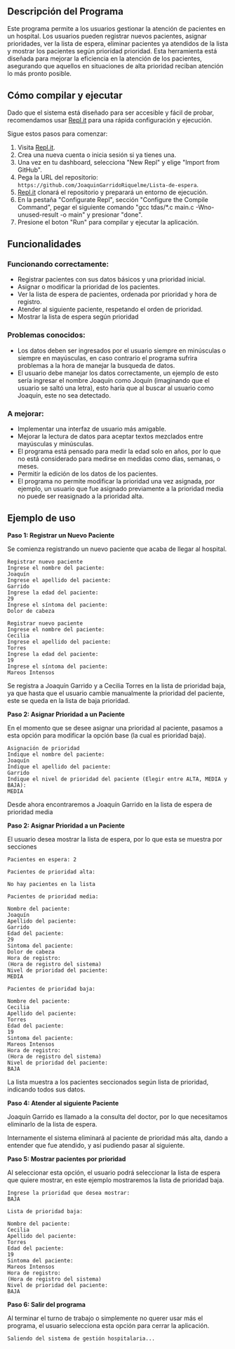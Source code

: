 
## Descripción del Programa

Este programa permite a los usuarios gestionar la atención de pacientes en un hospital. Los usuarios pueden registrar nuevos pacientes, asignar prioridades, ver la lista de espera, eliminar pacientes ya atendidos de la lista y mostrar los pacientes según prioridad prioridad. Esta herramienta está diseñada para mejorar la eficiencia en la atención de los pacientes, asegurando que aquellos en situaciones de alta prioridad reciban atención lo más pronto posible.

## Cómo compilar y ejecutar

Dado que el sistema está diseñado para ser accesible y fácil de probar, recomendamos usar [Repl.it](http://repl.it/) para una rápida configuración y ejecución. 

Sigue estos pasos para comenzar:

1. Visita [Repl.it](https://repl.it/).
2. Crea una nueva cuenta o inicia sesión si ya tienes una.
3. Una vez en tu dashboard, selecciona "New Repl" y elige "Import from GitHub".
4. Pega la URL del repositorio: `https://github.com/JoaquinGarridoRiquelme/Lista-de-espera`.
5. [Repl.it](http://repl.it/) clonará el repositorio y preparará un entorno de ejecución.
6. En la pestaña "Configurate Repl", sección "Configure the Compile Command", pegar el siguiente comando "gcc tdas/*.c main.c -Wno-unused-result -o main" y presionar "done".
7. Presione el boton "Run" para compilar y ejecutar la aplicación.

## Funcionalidades

### Funcionando correctamente:

- Registrar pacientes con sus datos básicos y una prioridad inicial.
- Asignar o modificar la prioridad de los pacientes.
- Ver la lista de espera de pacientes, ordenada por prioridad y hora de registro.
- Atender al siguiente paciente, respetando el orden de prioridad.
- Mostrar la lista de espera según prioridad

### Problemas conocidos:

- Los datos deben ser ingresados por el usuario siempre en minúsculas o siempre en mayúsculas, en caso contrario el programa sufrira problemas a la hora de manejar la busqueda de datos.
- El usuario debe manejar los datos correctamente, un ejemplo de esto sería ingresar el nombre Joaquín como Joquín (imaginando que el usuario se saltó una letra), esto haría que al buscar al usuario como Joaquín, este no sea detectado.

### A mejorar:

- Implementar una interfaz de usuario más amigable.
- Mejorar la lectura de datos para aceptar textos mezclados entre mayúsculas y minúsculas.
- El programa está pensado para medir la edad solo en años, por lo que no está considerado para medirse en medidas como dias, semanas, o meses.
- Permitir la edición de los datos de los pacientes.
- El programa no permite modificar la prioridad una vez asignada, por ejemplo, un usuario que fue asignado previamente a la prioridad media no puede ser reasignado a la prioridad alta.

## Ejemplo de uso

**Paso 1: Registrar un Nuevo Paciente**

Se comienza registrando un nuevo paciente que acaba de llegar al hospital.
````
Registrar nuevo paciente
Ingrese el nombre del paciente: 
Joaquín 
Ingrese el apellido del paciente:
Garrido
Ingrese la edad del paciente: 
29
Ingrese el síntoma del paciente: 
Dolor de cabeza
````  
````
Registrar nuevo paciente
Ingrese el nombre del paciente: 
Cecilia
Ingrese el apellido del paciente:
Torres
Ingrese la edad del paciente: 
19
Ingrese el síntoma del paciente: 
Mareos Intensos
````  
Se registra a Joaquín Garrido y a Cecilia Torres en la lista de prioridad baja, ya que hasta que el usuario cambie manualmente la prioridad del paciente, este se queda en la lista de baja prioridad.

**Paso 2: Asignar Prioridad a un Paciente**

En el momento que se desee asignar una prioridad al paciente, pasamos a esta opción para modificar la opción base (la cual es prioridad baja).
````
Asignación de prioridad
Indique el nombre del paciente:
Joaquín
Indique el apellido del paciente:
Garrido
Indique el nivel de prioridad del paciente (Elegir entre ALTA, MEDIA y BAJA):
MEDIA
````

Desde ahora encontraremos a Joaquín Garrido en la lista de espera de prioridad media

**Paso 2: Asignar Prioridad a un Paciente**

El usuario desea mostrar la lista de espera, por lo que esta se muestra por secciones
````
Pacientes en espera: 2

Pacientes de prioridad alta:

No hay pacientes en la lista

Pacientes de prioridad media:

Nombre del paciente:
Joaquín
Apellido del paciente:
Garrido
Edad del paciente:
29
Sintoma del paciente:
Dolor de cabeza
Hora de registro:
(Hora de registro del sistema)
Nivel de prioridad del paciente:
MEDIA

Pacientes de prioridad baja:

Nombre del paciente:
Cecilia
Apellido del paciente:
Torres
Edad del paciente:
19
Sintoma del paciente:
Mareos Intensos
Hora de registro:
(Hora de registro del sistema)
Nivel de prioridad del paciente:
BAJA
````

La lista muestra a los pacientes seccionados según lista de prioridad, indicando todos sus datos.

**Paso 4: Atender al siguiente Paciente**

Joaquín Garrido es llamado a la consulta del doctor, por lo que necesitamos eliminarlo de la lista de espera.

Internamente el sistema eliminará al paciente de prioridad más alta, dando a entender que fue atendido, y así pudiendo pasar al siguiente.

**Paso 5: Mostrar pacientes por prioridad**

Al seleccionar esta opción, el usuario podrá seleccionar la lista de espera que quiere mostrar, en este ejemplo mostraremos la lista de prioridad baja.

````
Ingrese la prioridad que desea mostrar:
BAJA

Lista de prioridad baja:

Nombre del paciente:
Cecilia
Apellido del paciente:
Torres
Edad del paciente:
19
Sintoma del paciente:
Mareos Intensos
Hora de registro:
(Hora de registro del sistema)
Nivel de prioridad del paciente:
BAJA
````

**Paso 6: Salir del programa**

Al terminar el turno de trabajo o simplemente no querer usar más el programa, el usuario selecciona esta opción para cerrar la aplicación.

````
Saliendo del sistema de gestión hospitalaria...
````

